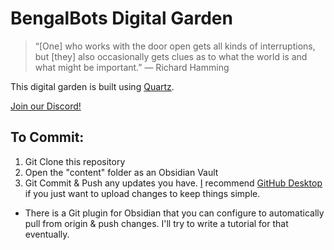 # BengalBots Digital Garden

> “[One] who works with the door open gets all kinds of interruptions, but [they] also occasionally gets clues as to what the world is and what might be important.” — Richard Hamming

This digital garden is built using [Quartz](https://quartz.jzhao.xyz/).

[Join our Discord!](https://discord.gg/xdf84dUCxV)

## To Commit:

1. Git Clone this repository
2. Open the "content" folder as an Obsidian Vault
3. Git Commit & Push any updates you have. [I](https://github.com/AZapie) recommend [GitHub Desktop](https://desktop.github.com/download/) if you just want to upload changes to keep things simple.
  - There is a Git plugin for Obsidian that you can configure to automatically pull from origin & push changes. I'll try to write a tutorial for that eventually.
